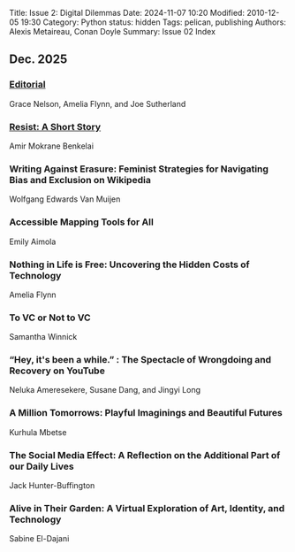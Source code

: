 Title: Issue 2: Digital Dilemmas
Date: 2024-11-07 10:20
Modified: 2010-12-05 19:30
Category: Python
status: hidden
Tags: pelican, publishing
Authors: Alexis Metaireau, Conan Doyle
Summary: Issue 02 Index

## Dec. 2025

<div class="article">
<h3><a href="{filename}/posts/issue2-1.md">Editorial</a></h3>
<p>Grace Nelson, Amelia Flynn, and Joe Sutherland</p>
</div>

<div class="article">
<h3><a href="{filename}/posts/issue2-2.md">Resist: A Short Story</a></h3>
<p>Amir Mokrane Benkelai</p>
</div>

<div class="article">
<h3>Writing Against Erasure: Feminist Strategies for Navigating Bias and Exclusion on Wikipedia  </h3>
<p>Wolfgang Edwards Van Muijen</p>
</div>

<div class="article">
<h3>Accessible Mapping Tools for All </h3>
<p>Emily Aimola</p>
</div>

<div class="article">
<h3>Nothing in Life is Free: Uncovering the Hidden Costs of Technology</h3>
<p>Amelia Flynn</p>
</div>

<div class="article">
<h3>To VC or Not to VC</h3>
<p>Samantha Winnick</p>
</div>

<div class="article">
<h3>“Hey, it's been a while.” : The Spectacle of Wrongdoing and Recovery on YouTube</h3>
<p>Neluka Ameresekere, Susane Dang, and Jingyi Long</p>
</div>

<div class="article">
<h3>A Million Tomorrows: Playful Imaginings and Beautiful Futures</h3>
<p>Kurhula Mbetse</p>
</div>

<div class="article">
<h3>The Social Media Effect: A Reflection on the Additional Part of our Daily Lives</h3>
<p>Jack Hunter-Buffington</p>
</div>

<div class="article">
<h3>Alive in Their Garden: A Virtual Exploration of Art, Identity, and Technology</h3>
<p>Sabine El-Dajani</p>
</div>